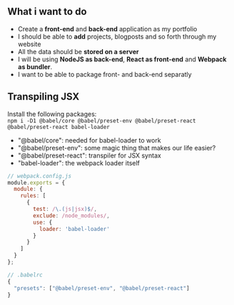 ## What i want to do

- Create a **front-end** and **back-end** application as my portfolio
- I should be able to **add** projects, blogposts and so forth through my website
- All the data should be **stored on a server**
- I will be using **NodeJS as back-end**, **React as front-end** and **Webpack as bundler**.
- I want to be able to package front- and back-end separatly

## Transpiling JSX

Install the following packages:  
`npm i -D1 @babel/core @babel/preset-env @babel/preset-react @babel/preset-react babel-loader`

- "@babel/core": needed for babel-loader to work
- "@babel/preset-env": some magic thing that makes our life easier?
- "@babel/preset-react": transpiler for JSX syntax
- "babel-loader": the webpack loader itself

```javascript
// webpack.config.js
module.exports = {
  module: {
    rules: [
      {
        test: /\.(js|jsx)$/,
        exclude: /node_modules/,
        use: {
          loader: 'babel-loader'
        }
      }
    ]
  }
};
```

```javascript
// .babelrc
{
  "presets": ["@babel/preset-env", "@babel/preset-react"]
}
```
